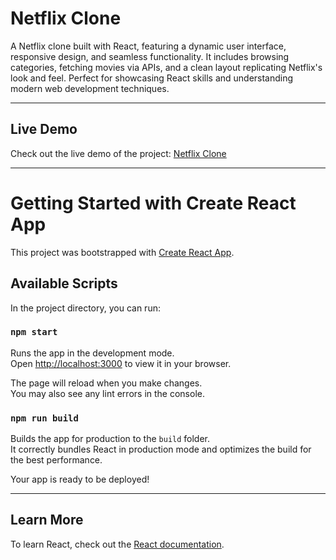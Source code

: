 # Netflix Clone

A Netflix clone built with React, featuring a dynamic user interface, responsive design, and seamless functionality. It includes browsing categories, fetching movies via APIs, and a clean layout replicating Netflix's look and feel. Perfect for showcasing React skills and understanding modern web development techniques.

---

## Live Demo

Check out the live demo of the project: [Netflix Clone](https://cinevia-2025version-n.netlify.app/)

---

# Getting Started with Create React App

This project was bootstrapped with [Create React App](https://github.com/facebook/create-react-app).

## Available Scripts

In the project directory, you can run:

### `npm start`

Runs the app in the development mode.\
Open [http://localhost:3000](http://localhost:3000) to view it in your browser.

The page will reload when you make changes.\
You may also see any lint errors in the console.

### `npm run build`

Builds the app for production to the `build` folder.\
It correctly bundles React in production mode and optimizes the build for the best performance.

Your app is ready to be deployed!

---

## Learn More

To learn React, check out the [React documentation](https://reactjs.org/).
